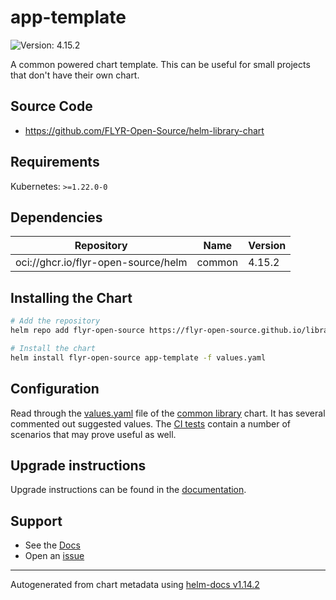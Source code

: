 # app-template

![Version: 4.15.2](https://img.shields.io/badge/Version-4.15.2-informational?style=flat-square)

A common powered chart template. This can be useful for small projects that don't have their own chart.

## Source Code

* <https://github.com/FLYR-Open-Source/helm-library-chart>

## Requirements

Kubernetes: `>=1.22.0-0`

## Dependencies

| Repository | Name | Version |
|------------|------|---------|
| oci://ghcr.io/flyr-open-source/helm | common | 4.15.2 |

## Installing the Chart

```bash
# Add the repository
helm repo add flyr-open-source https://flyr-open-source.github.io/library-helm-chart/

# Install the chart
helm install flyr-open-source app-template -f values.yaml
```

## Configuration

Read through the [values.yaml](../../library/common/values.yaml) file of the [common library](../../library/common/) chart. It has several commented out suggested values.
The [CI tests](../../library/common-test/ci) contain a number of scenarios that may prove useful as well.

## Upgrade instructions

Upgrade instructions can be found in the [documentation](https://flyr-open-source.github.io/library-helm-chart/docs/app-template/#upgrade-instructions).

## Support

- See the [Docs](http://flyr-open-source.github.io/library-helm-chart/docs/)
- Open an [issue](https://github.com/FLYR-Open-Source/library-helm-chart/issues/new/choose)

----------------------------------------------
Autogenerated from chart metadata using [helm-docs v1.14.2](https://github.com/norwoodj/helm-docs/releases/v1.14.2)
